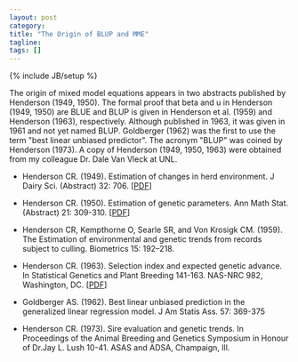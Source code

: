 ```yaml
---
layout: post
category:
title: "The Origin of BLUP and MME"
tagline: 
tags: []
---
```

{% include JB/setup %}

The origin of mixed model equations appears in two abstracts published by Henderson (1949, 1950). 
The formal proof that beta and u in Henderson (1949, 1950) are BLUE and BLUP is given in Henderson et al. (1959) and Henderson (1963), respectively. 
Although published in 1963, it was given in 1961 and not yet named BLUP. 
Goldberger (1962) was the first to use the term "best linear unbiased predictor". 
The acronym "BLUP" was coined by Henderson (1973).
A copy of Henderson (1949, 1950, 1963) were obtained from my colleague Dr. Dale Van Vleck at UNL. 

* Henderson CR. (1949). Estimation of changes in herd environment.  J Dairy Sci. (Abstract) 32: 706. [[PDF](http://morotalab.org/literature/pdf/henderson1949.pdf)]

* Henderson CR. (1950). Estimation of genetic parameters. Ann Math Stat. (Abstract) 21: 309-310. [[PDF](http://morotalab.org/literature/pdf/henderson1950.pdf)]

* Henderson CR, Kempthorne O, Searle SR, and Von Krosigk CM. (1959). The Estimation of environmental and genetic trends from records subject to culling. Biometrics 15: 192–218. 

* Henderson CR. (1963). Selection index and expected genetic advance. In Statistical Genetics and Plant Breeding 141-163. NAS-NRC 982, Washington, DC. [[PDF](http://morotalab.org/literature/pdf/henderson1963.pdf)]

* Goldberger AS. (1962). Best linear unbiased prediction in the generalized linear regression model. J Am Statis Ass. 57: 369-375

* Henderson CR. (1973). Sire evaluation and genetic trends. In Proceedings of the Animal Breeding and Genetics Symposium in Honour of Dr.Jay L. Lush 10-41. ASAS and ADSA, Champaign, Ill. 



